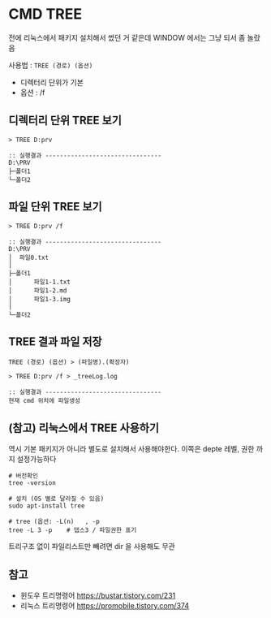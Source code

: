 
# CMD TREE
전에 리눅스에서 패키지 설치해서 썼던 거 같은데 WINDOW 에서는 그냥 되서 좀 놀랐음

사용법 : `TREE (경로) (옵션)`
 - 디렉터리 단위가 기본
 - 옵션 : /f


## 디렉터리 단위 TREE 보기
```batch
> TREE D:prv

:: 실행결과 --------------------------------
D:\PRV
├─폴더1
└─폴더2
```

## 파일 단위 TREE 보기
```batch
> TREE D:prv /f

:: 실행결과 --------------------------------
D:\PRV
│  파일0.txt
│
├─폴더1
│      파일1-1.txt
│      파일1-2.md
│      파일1-3.img
│
└─폴더2
```


## TREE 결과 파일 저장
`TREE (경로) (옵션) > (파일명).(확장자)`

```batch
> TREE D:prv /f > _treeLog.log

:: 실행결과 --------------------------------
현재 cmd 위치에 파일생성

```

## (참고) 리눅스에서 TREE 사용하기
역시 기본 패키지가 아니라 별도로 설치해서 사용해야한다.
이쪽은 depte 레벨, 권한 까지 설정가능하다

```shell
# 버전확인
tree -version  

# 설치 (OS 별로 달라질 수 있음)
sudo apt-install tree

# tree (옵션: -L(n)   , -p
tree -L 3 -p    # 뎁스3 / 파일권한 표기

```

트리구조 없이 파일리스트만 빼려면 dir 을 사용해도 무관


## 참고
 - 윈도우 트리명령어 https://bustar.tistory.com/231
 - 리눅스 트리명령어 https://promobile.tistory.com/374
